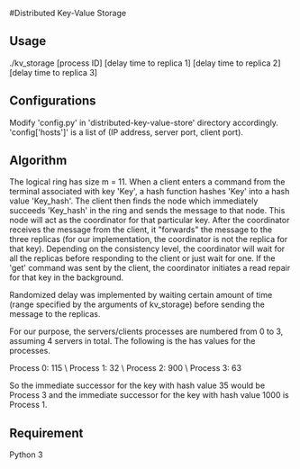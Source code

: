 #Distributed Key-Value Storage

## Usage

./kv_storage [process ID] [delay time to replica 1] [delay time to replica 2] [delay time to replica 3]

## Configurations

Modify 'config.py' in 'distributed-key-value-store' directory accordingly.
'config['hosts']' is a list of (IP address, server port, client port).

## Algorithm

The logical ring has size m = 11.
When a client enters a command from the terminal associated with key 'Key', a hash function hashes 'Key' into a hash value 'Key_hash'.
The client then finds the node which immediately succeeds 'Key_hash' in the ring and sends the message to that node.
This node will act as the coordinator for that particular key. After the coordinator receives the message from the client, it
"forwards" the message to the three replicas (for our implementation, the coordinator is not the replica for that key). Depending on
the consistency level, the coordinator will wait for all the replicas before responding to the client or just wait for one.
If the 'get' command was sent by the client, the coordinator initiates a read repair for that key in the background.

Randomized delay was implemented by waiting certain amount of time (range specified by the arguments of kv_storage) before
sending the message to the replicas.

For our purpose, the servers/clients processes are numbered from 0 to 3, assuming 4 servers in total. The following is the has values for
the processes.

Process 0: 115 \\
Process 1: 32 \\
Process 2: 900 \\
Process 3: 63

So the immediate successor for the key with hash value 35 would be Process 3 and the immediate successor for the key with hash value 1000
is Process 1.

## Requirement

Python 3
